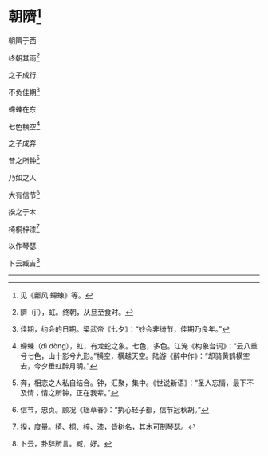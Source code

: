    

# 朝隮[^1]

朝隮于西

终朝其雨[^2]

之子成行

不负佳期[^3]

螮蝀在东

七色横空[^4]

之子成奔

昔之所钟[^5]

乃如之人

大有信节[^6]

揆之于木

椅桐梓漆[^7]

以作琴瑟

卜云臧吉[^8]

* * *

[^1]: 见《鄘风·螮蝀》等。
[^2]: 隮（jī），虹。终朝，从旦至食时。
[^3]: 佳期，约会的日期。梁武帝《七夕》：“妙会非绮节，佳期乃良年。”
[^4]: 螮蝀（dì dòng），虹，有龙蛇之象。七色，多色。江淹《构象台词》：“云八重兮七色，山十影兮九形。”横空，横越天空。陆游《醉中作》：“却骑黄鹤横空去，今夕垂虹醉月明。”
[^5]: 奔，相恋之人私自结合。钟，汇聚，集中。《世说新语》：“圣人忘情，最下不及情；情之所钟，正在我辈。”
[^6]: 信节，忠贞。顾况《瑶草春》：“执心轻子都，信节冠秋胡。”
[^7]: 揆，度量。椅、桐、梓、漆，皆树名，其木可制琴瑟。
[^8]: 卜云，卦辞所言。臧，好。